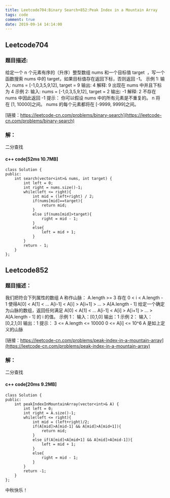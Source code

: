 ```yaml
---
title: Leetcode704:Binary Search+852:Peak Index in a Mountain Array 
tags: code
comment: true
date: 2019-09-14 14:14:00
---
```

## Leetcode704
### 题目描述:
给定一个 n 个元素有序的（升序）整型数组 nums 和一个目标值 target  ，写一个函数搜索 nums 中的 target，如果目标值存在返回下标，否则返回 -1。
示例 1:
输入: nums = [-1,0,3,5,9,12], target = 9
输出: 4
解释: 9 出现在 nums 中并且下标为 4
示例 2:
输入: nums = [-1,0,3,5,9,12], target = 2
输出: -1
解释: 2 不存在 nums 中因此返回 -1
提示：
你可以假设 nums 中的所有元素是不重复的。
n 将在 [1, 10000]之间。
nums 的每个元素都将在 [-9999, 9999]之间。

[链接：https://leetcode-cn.com/problems/binary-search](https://leetcode-cn.com/problems/binary-search)
### 解：
二分查找
#### c++ code[52ms 10.7MB]
```
class Solution {
public:
    int search(vector<int>& nums, int target) {
        int left = 0;
        int right = nums.size()-1;
        while(left <= right){
            int mid = (left+right) / 2;
            if(nums[mid]==target){
                return mid;
            }
            else if(nums[mid]>target){
                right = mid - 1;
            }
            else{
                left = mid + 1;
            }
        }
        return - 1;
    }
};
```
## Leetcode852
### 题目描述：
我们把符合下列属性的数组 A 称作山脉：
A.length >= 3
存在 0 < i < A.length - 1 使得A[0] < A[1] < ... A[i-1] < A[i] > A[i+1] > ... > A[A.length - 1]
给定一个确定为山脉的数组，返回任何满足 A[0] < A[1] < ... A[i-1] < A[i] > A[i+1] > ... > A[A.length - 1] 的 i 的值。
示例 1：
输入：[0,1,0]
输出：1
示例 2：
输入：[0,2,1,0]
输出：1
提示：
3 <= A.length <= 10000
0 <= A[i] <= 10^6
A 是如上定义的山脉

[链接：https://leetcode-cn.com/problems/peak-index-in-a-mountain-array](https://leetcode-cn.com/problems/peak-index-in-a-mountain-array)
### 解：
二分查找
#### c++ code[20ms 9.2MB]
```
class Solution {
public:
    int peakIndexInMountainArray(vector<int>& A) {
        int left = 0;
        int right = A.size()-1;
        while(left <= right){
            int mid = (left+right)/2;
            if(A[mid]>A[mid-1] && A[mid]>A[mid+1]){
                return mid;
            }
            else if(A[mid]<A[mid+1] && A[mid]>A[mid-1]){
                left = mid + 1;
            }
            else{
                right = mid - 1;
            }
        }
        return -1;
    }
};
```
中秋快乐！
